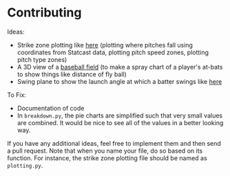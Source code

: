# Contributing

Ideas:

- Strike zone plotting like [here](https://baseballsavant.mlb.com/visuals/profile?pitch_type=&batter=&pitcher=&balls=&strikes=&year=2016&min_strikes=0&bucket_size=.5&chart_type=swings&player_id=&position=&player_name=) (plotting where pitches fall using coordinates from Statcast data, plotting pitch speed zones, plotting pitch type zones)
- A 3D view of a [baseball field](https://baseballsavant.mlb.com/hr_derby) (to make a spray chart of a player's at-bats to show things like distance of fly ball)
- Swing plane to show the launch angle at which a batter swings like [here](https://www.google.com/search?biw=1280&bih=639&tbm=isch&sa=1&ei=6MB9WuLsKcGyzwK6g7bwBg&q=launch+angle+baseball&oq=launch+angle+baseball&gs_l=psy-ab.3..0j0i24k1l3.24808.26328.0.26453.12.12.0.0.0.0.83.781.12.12.0....0...1c.1.64.psy-ab..0.12.774...0i7i30k1j0i67k1j0i13k1j0i8i7i30k1j0i8i30k1.0.pQgnhiXo93w#imgrc=T7I-AFy7qRGFGM:)

To Fix:
- Documentation of code
- In `breakdown.py`, the pie charts are simplified such that very small values are combined. It would be nice to see all of the values in a better looking way.

If you have any additional ideas, feel free to implement them and then send a pull request. Note that when you name your file, do so based on its function. For instance, the strike zone plotting file should be named as `plotting.py`.
